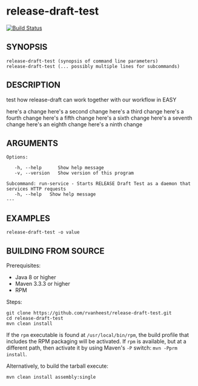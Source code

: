 release-draft-test
===========
[![Build Status](https://travis-ci.org/DANS-KNAW/release-draft-test.png?branch=master)](https://travis-ci.org/DANS-KNAW/release-draft-test)


SYNOPSIS
--------

    release-draft-test (synopsis of command line parameters)
    release-draft-test (... possibly multiple lines for subcommands)


DESCRIPTION
-----------

test how release-draft can work together with our workflow in EASY

here's a change
here's a second change
here's a third change
here's a fourth change
here's a fifth change
here's a sixth change
here's a seventh change
here's an eighth change
here's a ninth change


ARGUMENTS
---------

    Options:

       -h, --help      Show help message
       -v, --version   Show version of this program

    Subcommand: run-service - Starts RELEASE Draft Test as a daemon that services HTTP requests
       -h, --help   Show help message
    ---

EXAMPLES
--------

    release-draft-test -o value

BUILDING FROM SOURCE
--------------------
Prerequisites:

* Java 8 or higher
* Maven 3.3.3 or higher
* RPM

Steps:
    
    git clone https://github.com/rvanheest/release-draft-test.git
    cd release-draft-test 
    mvn clean install

If the `rpm` executable is found at `/usr/local/bin/rpm`, the build profile that includes the RPM 
packaging will be activated. If `rpm` is available, but at a different path, then activate it by using
Maven's `-P` switch: `mvn -Pprm install`.

Alternatively, to build the tarball execute:

    mvn clean install assembly:single
